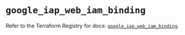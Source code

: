 # `google_iap_web_iam_binding`

Refer to the Terraform Registry for docs: [`google_iap_web_iam_binding`](https://registry.terraform.io/providers/drfaust92/google/4.16.4/docs/resources/iap_web_iam_binding).
